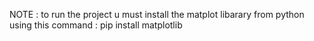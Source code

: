 NOTE : to run the project u must install the matplot libarary from python using this command : 
 pip install matplotlib
